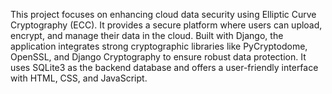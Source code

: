 This project focuses on enhancing cloud data security using Elliptic Curve Cryptography (ECC). It provides a secure platform where users can upload, encrypt, and manage their data in the cloud. Built with Django, the application integrates strong cryptographic libraries like PyCryptodome, OpenSSL, and Django Cryptography to ensure robust data protection. It uses SQLite3 as the backend database and offers a user-friendly interface with HTML, CSS, and JavaScript.

